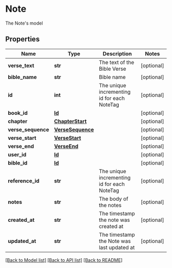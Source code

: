 # Note

The Note's model
## Properties
Name | Type | Description | Notes
------------ | ------------- | ------------- | -------------
**verse_text** | **str** | The text of the Bible Verse | [optional] 
**bible_name** | **str** | Bible name | [optional] 
**id** | **int** | The unique incrementing id for each NoteTag | [optional] 
**book_id** | [**Id**](Id.md) |  | [optional] 
**chapter** | [**ChapterStart**](ChapterStart.md) |  | [optional] 
**verse_sequence** | [**VerseSequence**](VerseSequence.md) |  | [optional] 
**verse_start** | [**VerseStart**](VerseStart.md) |  | [optional] 
**verse_end** | [**VerseEnd**](VerseEnd.md) |  | [optional] 
**user_id** | [**Id**](Id.md) |  | [optional] 
**bible_id** | [**Id**](Id.md) |  | [optional] 
**reference_id** | **str** | The unique incrementing id for each NoteTag | [optional] 
**notes** | **str** | The body of the notes | [optional] 
**created_at** | **str** | The timestamp the note was created at | [optional] 
**updated_at** | **str** | The timestamp the Note was last updated at | [optional] 

[[Back to Model list]](../README.md#documentation-for-models) [[Back to API list]](../README.md#documentation-for-api-endpoints) [[Back to README]](../README.md)


